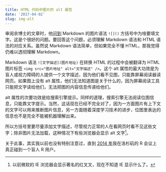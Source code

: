 ```yaml
---
title: HTML 代码中图片的 alt 属性
date: '2017-04-02'
slug: img-alt
---
```


审阅余博士的文章时，他[问到](https://github.com/cosname/cosx.org/pull/198#discussion_r108698510) Markdown 的图片语法 `![]()` 方括号中为啥要填文字。这是个很好的问题。要回答这个问题，必须理解 Markdown 语法和 HTML 语法的对应关系。虽然说 Markdown 语法简单，但如果完全不懂 HTML，那我觉得仍难以透彻理解 Markdown。

Markdown 语法 `![文字描述](图片地址)` 在转换 HTML 的过程中会被翻译为 HTML 图片标签 `<img src="图片地址" alt="文字描述" />`。这个 alt 属性的最大功效是为盲人或视力障碍的人提供一个文字描述，因为他们看不见图，只能靠屏幕阅读器读网页。如果图上没有 alt 属性，他们无法知道图是关于什么的，因为屏幕阅读工具只能把文字读给他们，无法把图的内容信息传递给他们。

alt 属性的次要功效是给搜索引擎提示。同样的道理，搜索引擎无法阅读位图信息，只能靠文字提示。当然，这话现在已经不完全对了，因为一方面图片有上下文的文字可以用来推断图片信息，另一方面随着深度学习技术的进步，位图里表达的信息也不是完全不能被机器理解出来。

所以方括号里要尽量添加文字描述，尽管视力正常的人在看网页时看不见这些文字；除非图片无法加载，这种情况下有些浏览器会显示 alt 文字[^1]。

关于此事，其实我以前也没有特别注意过，直到 [2014 年](/cn/2014/07/user-2014/)我在洛杉矶的 R 会议上真正碰到一个盲人 R 用户。

[^1]: 以前微软的 IE 浏览器会显示著名的红叉叉，现在不知道 IE 显示什么了。
